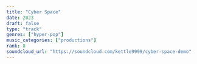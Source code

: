 ```yaml
---
title: "Cyber Space"
date: 2023
draft: false
type: "track"
genres: ["hyper-pop"]
music_categories: ["productions"]
rank: 8
soundcloud_url: "https://soundcloud.com/kettle9999/cyber-space-demo"
---
```

